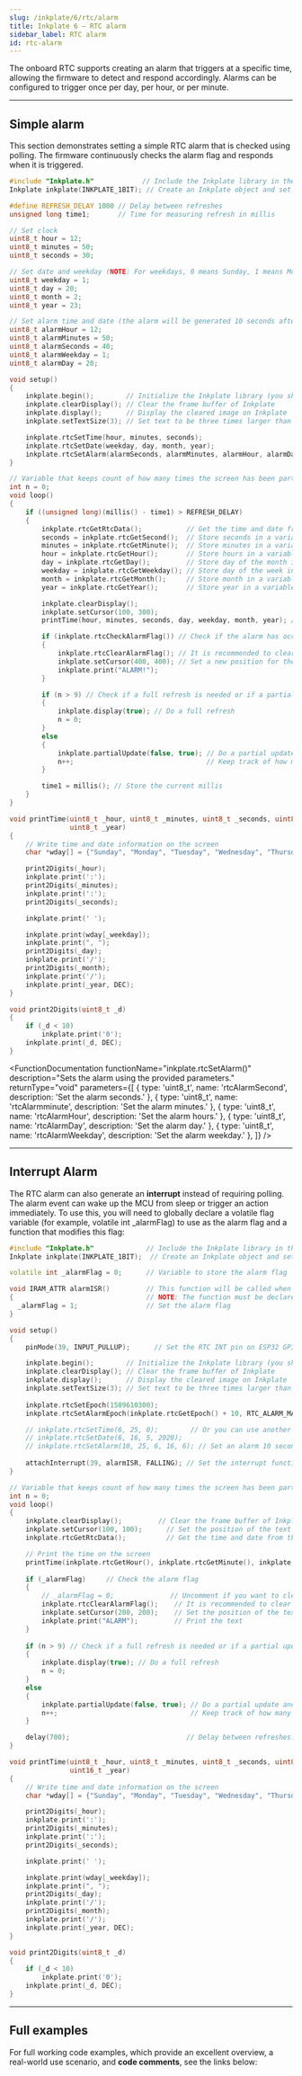 ```yaml
---  
slug: /inkplate/6/rtc/alarm  
title: Inkplate 6 – RTC alarm
sidebar_label: RTC alarm
id: rtc-alarm  
---  
```


The onboard RTC supports creating an alarm that triggers at a specific time, allowing the firmware to detect and respond accordingly. Alarms can be configured to trigger once per day, per hour, or per minute.

---  

## Simple alarm

This section demonstrates setting a simple RTC alarm that is checked using polling. The firmware continuously checks the alarm flag and responds when it is triggered.

```cpp
#include "Inkplate.h"            // Include the Inkplate library in the sketch
Inkplate inkplate(INKPLATE_1BIT); // Create an Inkplate object and set the library to 1-bit mode (BW)

#define REFRESH_DELAY 1000 // Delay between refreshes
unsigned long time1;       // Time for measuring refresh in millis

// Set clock
uint8_t hour = 12;
uint8_t minutes = 50;
uint8_t seconds = 30;

// Set date and weekday (NOTE: For weekdays, 0 means Sunday, 1 means Monday, ...)
uint8_t weekday = 1;
uint8_t day = 20;
uint8_t month = 2;
uint8_t year = 23;

// Set alarm time and date (the alarm will be generated 10 seconds after board power up)
uint8_t alarmHour = 12;
uint8_t alarmMinutes = 50;
uint8_t alarmSeconds = 40;
uint8_t alarmWeekday = 1;
uint8_t alarmDay = 20;

void setup()
{
    inkplate.begin();        // Initialize the Inkplate library (you should call this function ONLY ONCE)
    inkplate.clearDisplay(); // Clear the frame buffer of Inkplate
    inkplate.display();      // Display the cleared image on Inkplate
    inkplate.setTextSize(3); // Set text to be three times larger than the classic 5x7 px text

    inkplate.rtcSetTime(hour, minutes, seconds);                                         // Send time to the RTC
    inkplate.rtcSetDate(weekday, day, month, year);                                      // Send date to the RTC
    inkplate.rtcSetAlarm(alarmSeconds, alarmMinutes, alarmHour, alarmDay, alarmWeekday); // Set the alarm
}

// Variable that keeps count of how many times the screen has been partially updated
int n = 0;
void loop()
{
    if ((unsigned long)(millis() - time1) > REFRESH_DELAY)
    {
        inkplate.rtcGetRtcData();           // Get the time and date from the RTC
        seconds = inkplate.rtcGetSecond();  // Store seconds in a variable
        minutes = inkplate.rtcGetMinute();  // Store minutes in a variable
        hour = inkplate.rtcGetHour();       // Store hours in a variable
        day = inkplate.rtcGetDay();         // Store day of the month in a variable
        weekday = inkplate.rtcGetWeekday(); // Store day of the week in a variable
        month = inkplate.rtcGetMonth();     // Store month in a variable
        year = inkplate.rtcGetYear();       // Store year in a variable

        inkplate.clearDisplay();                                       // Clear content in the frame buffer
        inkplate.setCursor(100, 300);                                  // Set the position of the text
        printTime(hour, minutes, seconds, day, weekday, month, year); // Print the time on the screen

        if (inkplate.rtcCheckAlarmFlag()) // Check if the alarm has occurred
        {
            inkplate.rtcClearAlarmFlag(); // It is recommended to clear the alarm flag after the alarm has occurred
            inkplate.setCursor(400, 400); // Set a new position for the cursor
            inkplate.print("ALARM!");
        }

        if (n > 9) // Check if a full refresh is needed or if a partial update is sufficient
        {
            inkplate.display(true); // Do a full refresh
            n = 0;
        }
        else
        {
            inkplate.partialUpdate(false, true); // Do a partial update and keep the e-paper power supply on
            n++;                                 // Keep track of how many times the screen has been partially updated
        }

        time1 = millis(); // Store the current millis
    }
}

void printTime(uint8_t _hour, uint8_t _minutes, uint8_t _seconds, uint8_t _day, uint8_t _weekday, uint16_t _month,
               uint8_t _year)
{
    // Write time and date information on the screen
    char *wday[] = {"Sunday", "Monday", "Tuesday", "Wednesday", "Thursday", "Friday", "Saturday"};

    print2Digits(_hour);
    inkplate.print(':');
    print2Digits(_minutes);
    inkplate.print(':');
    print2Digits(_seconds);

    inkplate.print(' ');

    inkplate.print(wday[_weekday]);
    inkplate.print(", ");
    print2Digits(_day);
    inkplate.print('/');
    print2Digits(_month);
    inkplate.print('/');
    inkplate.print(_year, DEC);
}

void print2Digits(uint8_t _d)
{
    if (_d < 10)
        inkplate.print('0');
    inkplate.print(_d, DEC);
}
```

<FunctionDocumentation
    functionName="inkplate.rtcSetAlarm()"
    description="Sets the alarm using the provided parameters."
    returnType="void"
    parameters={[ 
    { type: 'uint8_t', name: 'rtcAlarmSecond', description: 'Set the alarm seconds.' },
    { type: 'uint8_t', name: 'rtcAlarmminute', description: 'Set the alarm minutes.' },
    { type: 'uint8_t', name: 'rtcAlarmHour', description: 'Set the alarm hours.' },
    { type: 'uint8_t', name: 'rtcAlarmDay', description: 'Set the alarm day.' },
    { type: 'uint8_t', name: 'rtcAlarmWeekday', description: 'Set the alarm weekday.' },
    ]}
 />

<FunctionDocumentation
  functionName="inkplate.rtcCheckAlarmFlag()"
  description="Checks if the alarm flag is on"
  returnDescription="Returns true if the alarm flag is on"
  returnType="bool"
/>

---  

## Interrupt Alarm
The RTC alarm can also generate an **interrupt** instead of requiring polling. The alarm event can wake up the MCU from sleep or trigger an action immediately. To use this, you will need to globally declare a volatile flag variable (for example, volatile int _alarmFlag) to use as the alarm flag and a function that modifies this flag:

```cpp
#include "Inkplate.h"             // Include the Inkplate library in the sketch
Inkplate inkplate(INKPLATE_1BIT);  // Create an Inkplate object and set the library to 1-bit mode (BW)

volatile int _alarmFlag = 0;      // Variable to store the alarm flag

void IRAM_ATTR alarmISR()         // This function will be called when an alarm interrupt event occurs
{                                 // NOTE: The function must be declared before setup() and loop()!
  _alarmFlag = 1;                 // Set the alarm flag
}

void setup()
{
    pinMode(39, INPUT_PULLUP);      // Set the RTC INT pin on ESP32 GPIO39 as input with the pull-up resistor enabled

    inkplate.begin();        // Initialize the Inkplate library (you should call this function ONLY ONCE)
    inkplate.clearDisplay(); // Clear the frame buffer of Inkplate
    inkplate.display();      // Display the cleared image on Inkplate
    inkplate.setTextSize(3); // Set text to be three times larger than the classic 5x7 px text
  
    inkplate.rtcSetEpoch(1589610300);
    inkplate.rtcSetAlarmEpoch(inkplate.rtcGetEpoch() + 10, RTC_ALARM_MATCH_DHHMMSS);

    // inkplate.rtcSetTime(6, 25, 0);        // Or you can use another method to set the time and date
    // inkplate.rtcSetDate(6, 16, 5, 2020);
    // inkplate.rtcSetAlarm(10, 25, 6, 16, 6); // Set an alarm 10 seconds from now
  
    attachInterrupt(39, alarmISR, FALLING); // Set the interrupt function and interrupt mode
}

// Variable that keeps count of how many times the screen has been partially updated
int n = 0;
void loop()
{
    inkplate.clearDisplay();         // Clear the frame buffer of Inkplate
    inkplate.setCursor(100, 100);      // Set the position of the text
    inkplate.rtcGetRtcData();          // Get the time and date from the RTC

    // Print the time on the screen
    printTime(inkplate.rtcGetHour(), inkplate.rtcGetMinute(), inkplate.rtcGetSecond(), inkplate.rtcGetDay(), inkplate.rtcGetWeekday(), inkplate.rtcGetMonth(), inkplate.rtcGetYear());
    
    if (_alarmFlag)     // Check the alarm flag
    {
        // _alarmFlag = 0;              // Uncomment if you want to clear this flag
        inkplate.rtcClearAlarmFlag();    // It is recommended to clear the alarm flag after the alarm has occurred
        inkplate.setCursor(200, 200);    // Set the position of the text
        inkplate.print("ALARM");         // Print the text
    }
    
    if (n > 9) // Check if a full refresh is needed or if a partial update is sufficient
    {
        inkplate.display(true); // Do a full refresh
        n = 0;
    }
    else
    {
        inkplate.partialUpdate(false, true); // Do a partial update and keep the e-paper power supply on
        n++;                                 // Keep track of how many times the screen has been partially updated
    }

    delay(700);                             // Delay between refreshes.
}

void printTime(uint8_t _hour, uint8_t _minutes, uint8_t _seconds, uint8_t _day, uint8_t _weekday, uint8_t _month,
               uint16_t _year)
{
    // Write time and date information on the screen
    char *wday[] = {"Sunday", "Monday", "Tuesday", "Wednesday", "Thursday", "Friday", "Saturday"};

    print2Digits(_hour);
    inkplate.print(':');
    print2Digits(_minutes);
    inkplate.print(':');
    print2Digits(_seconds);

    inkplate.print(' ');

    inkplate.print(wday[_weekday]);
    inkplate.print(", ");
    print2Digits(_day);
    inkplate.print('/');
    print2Digits(_month);
    inkplate.print('/');
    inkplate.print(_year, DEC);
}

void print2Digits(uint8_t _d)
{
    if (_d < 10)
        inkplate.print('0');
    inkplate.print(_d, DEC);
}
```

---  

## Full examples

For full working code examples, which provide an excellent overview, a real-world use scenario, and **code comments**, see the links below:

<QuickLink 
  title="Inkplate6_RTC_Simple.ino" 
  description="This example shows how to set the time and date, how to read the time, and how to print the time on Inkplate using partial updates."
  url="https://github.com/SolderedElectronics/Inkplate-Arduino-library/blob/master/examples/Inkplate6/Advanced/RTC/Inkplate6_RTC_Simple/Inkplate6_RTC_Simple.ino" 
/>

<QuickLink 
  title="Inkplate6_RTC_Interrupt_Alarm.ino" 
  description="This example shows how to set the time and date, set up an alarm, read the time, print the time on Inkplate using partial updates, and handle an interrupt."
  url="https://github.com/SolderedElectronics/Inkplate-Arduino-library/blob/master/examples/Inkplate6/Advanced/RTC/Inkplate6_RTC_Interrupt_Alarm/Inkplate6_RTC_Interrupt_Alarm.ino" 
/>